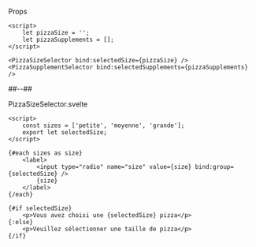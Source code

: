 <!-- .slide: class="with-code-bg-dark two-column" -->

Props

```svelte
<script>
	let pizzaSize = '';
	let pizzaSupplements = [];
</script>

<PizzaSizeSelector bind:selectedSize={pizzaSize} />
<PizzaSupplementSelector bind:selectedSupplements={pizzaSupplements} />
```

##--##

PizzaSizeSelector.svelte

```svelte
<script>
	const sizes = ['petite', 'moyenne', 'grande'];
	export let selectedSize;
</script>

{#each sizes as size}
	<label>
		<input type="radio" name="size" value={size} bind:group={selectedSize} />
		{size}
	</label>
{/each}

{#if selectedSize}
	<p>Vous avez choisi une {selectedSize} pizza</p>
{:else}
	<p>Veuillez sélectionner une taille de pizza</p>
{/if}
```
